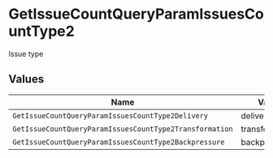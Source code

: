 # GetIssueCountQueryParamIssuesCountType2

Issue type


## Values

| Name                                                    | Value                                                   |
| ------------------------------------------------------- | ------------------------------------------------------- |
| `GetIssueCountQueryParamIssuesCountType2Delivery`       | delivery                                                |
| `GetIssueCountQueryParamIssuesCountType2Transformation` | transformation                                          |
| `GetIssueCountQueryParamIssuesCountType2Backpressure`   | backpressure                                            |